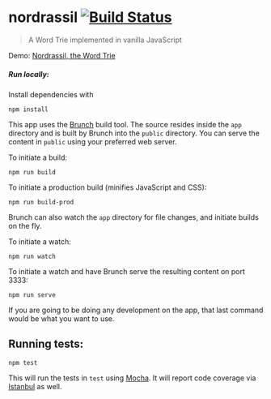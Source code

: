 # nordrassil [![Build Status](https://travis-ci.org/mgarbacz/nordrassil.svg?branch=master)](https://travis-ci.org/mgarbacz/nordrassil)

> A Word Trie implemented in vanilla JavaScript

Demo: [Nordrassil, the Word Trie](http://mgarbacz.github.io/nordrassil/)

##### Run locally:

Install dependencies with

    npm install

This app uses the [Brunch](http://brunch.io) build tool. The source resides inside the `app` directory and is built by Brunch into the `public` directory. You can serve the content in `public` using your preferred web server.

To initiate a build:

    npm run build

To initiate a production build (minifies JavaScript and CSS):

    npm run build-prod

Brunch can also watch the `app` directory for file changes, and initiate builds on the fly.

To initiate a watch:

    npm run watch

To initiate a watch and have Brunch serve the resulting content on port 3333:

    npm run serve

If you are going to be doing any development on the app, that last command would be what you want to use.

## Running tests:

    npm test

This will run the tests in `test` using [Mocha](http://visionmedia.github.io/mocha/). It will report code coverage via [Istanbul](http://gotwarlost.github.io/istanbul/) as well.
